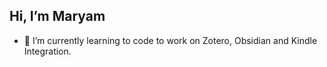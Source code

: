 ## Hi, I’m Maryam

- 🌱 I’m currently learning to code to work on Zotero, Obsidian and Kindle Integration.
